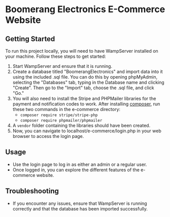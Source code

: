 # Boomerang Electronics E-Commerce Website

## Getting Started
To run this project locally, you will need to have WampServer installed on your machine. Follow these steps to get started:

1. Start WampServer and ensure that it is running.
2. Create a database titled "BoomerangElectronics" and import data into it using the included .sql file. You can do this by opening phpMyAdmin, selecting the "Databases" tab, typing in the Database name and clicking "Create". Then go to the "Import" tab, choose the .sql file, and click "Go."
3. You will also need to install the Stripe and PHPMailer libraries for the payment and notification codes to work. After installing [composer](https://getcomposer.org/download/), run these two commands in the e-commerce directory:
   * `composer require stripe/stripe-php`
   * `composer require phpmailer/phpmailer`
4. A `vendor` folder containing the libraries should have been created.
5. Now, you can navigate to localhost/e-commerce/login.php in your web browser to access the login page.

## Usage
- Use the login page to log in as either an admin or a regular user.
- Once logged in, you can explore the different features of the e-commerce website.

## Troubleshooting
- If you encounter any issues, ensure that WampServer is running correctly and that the database has been imported successfully.
